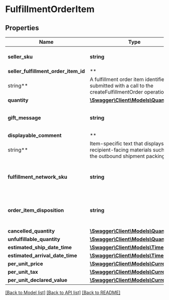 # FulfillmentOrderItem

## Properties

Name | Type | Description | Notes
------------ | ------------- | ------------- | -------------
**seller_sku** | **string** | The seller SKU of the item. |
**seller_fulfillment_order_item_id** | **
string** | A fulfillment order item identifier submitted with a call to the createFulfillmentOrder operation. |
**quantity** | [**\Swagger\Client\Models\Quantity**](Quantity.md) |  |
**gift_message** | **string** | A message to the gift recipient, if applicable. | [optional]
**displayable_comment** | **
string** | Item-specific text that displays in recipient-facing materials such as the outbound shipment packing slip. | [optional]
**fulfillment_network_sku** | **string** | Amazon&#x27;s fulfillment network SKU of the item. | [optional]
**order_item_disposition** | **string** | Indicates whether the item is sellable or unsellable. | [optional]
**cancelled_quantity** | [**\Swagger\Client\Models\Quantity**](Quantity.md) |  |
**unfulfillable_quantity** | [**\Swagger\Client\Models\Quantity**](Quantity.md) |  |
**estimated_ship_date_time** | [**\Swagger\Client\Models\Timestamp**](Timestamp.md) |  | [optional]
**estimated_arrival_date_time** | [**\Swagger\Client\Models\Timestamp**](Timestamp.md) |  | [optional]
**per_unit_price** | [**\Swagger\Client\Models\Currency**](Currency.md) |  | [optional]
**per_unit_tax** | [**\Swagger\Client\Models\Currency**](Currency.md) |  | [optional]
**per_unit_declared_value** | [**\Swagger\Client\Models\Currency**](Currency.md) |  | [optional]

[[Back to Model list]](../../README.md#documentation-for-models) [[Back to API list]](../../README.md#documentation-for-api-endpoints) [[Back to README]](../../README.md)

